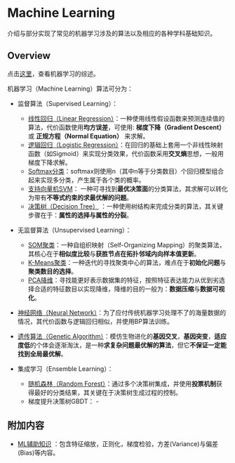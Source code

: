 # Machine Learning

介绍与部分实现了常见的机器学习涉及的算法以及相应的各种学科基础知识。

## Overview

点击[这里](./machine_learning.ipynb)，查看机器学习的综述。

机器学习（Machine Learning）算法可分为：

- 监督算法（Supervised Learning）：

  - [线性回归（Linear Regression）](./linear_regression.ipynb)：一种使用线性假设函数来预测连续值的算法，代价函数使用**均方误差**，可使用: **梯度下降（Gradient Descent）** 或 **正规方程（Normal Equation）** 来求解。
  - [逻辑回归（Logistic Regression）](./logistic_regression.ipynb)：在回归的基础上套用一个非线性映射函数（如Sigmoid）来实现分类效果，代价函数采用**交叉熵**思想，一般用梯度下降求解。
  - [Softmax分类](./softmax_classification.ipynb)：softmax则使用n（其中n等于分类数目）个回归模型组合起来实现多分类，产生属于各个类的概率。
  - [支持向量机SVM](./svm.ipynb)： 一种可寻找到**最优决策面**的分类算法，其求解可以转化为带有**不等式约束的求最优解的问题**。
  - [决策树（Decision Tree）](./decision_tree.ipynb) ：一种使用树结构来完成分类的算法，其关键步骤在于：**属性的选择与属性的分裂**。

- 无监督算法（Unsupervised Learning）：

  - [SOM聚类](./som.ipynb)：一种自组织映射（Self-Organizing Mapping）的聚类算法，其核心在于**相似度比较**与**获胜节点在拓扑邻域内向样本值更新**。
  - [K-Means聚类](./k_means.ipynb)：一种迭代的寻找聚类中心的算法，难点在于**初始化问题**与**聚类数目的选择**。
  - [PCA降维](./pca.ipynb)：寻找能更好表示数据集的特征，按照特征表达能力从优到劣选择合适的特征数目以实现降维，降维的目的一般为：**数据压缩**与**数据可视化**。

- [神经网络（Neural Network）](./neural_network.ipynb)：为了应付传统机器学习处理不了的海量数据的情况，其代价函数与逻辑回归相似，并使用BP算法训练。

- [遗传算法（Genetic Algorithm）](./ga.ipynb)：模仿生物进化的**基因交叉**，**基因突变**，**适应度低**的个体会逐渐淘汰，是一种**求复杂问题最优解的算法**，但它**不保证一定能找到全局最优解**。

- 集成学习（Ensemble Learning）：

  - [随机森林（Random Forest）](./random_forest.ipynb)：通过多个决策树集成，并使用**投票机制**获得最好的分类结果，其关键在于决策树生成过程的控制。
  - 梯度提升决策树GBDT： -

## 附加内容

- [ML辅助知识](./features_process.ipynb) ：包含特征缩放，正则化，梯度检验，方差(Variance)与偏差(Bias)等内容。